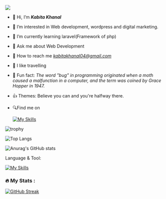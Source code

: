 ![](https://komarev.com/ghpvc/?username=Kabita57&color=brightgreen)
- 👋 Hi, I’m <b><i>Kabita Khanal</b></i>
- 👀 I’m interested in Web development, wordpress and digital marketing. 
- 🌱 I’m currently learning laravel(Framework of php)
- 💬  Ask me about Web Development
- 🤝 How to reach me <i>kabitakhanal04@gmail.com</i>
- 💓 I like travelling
- 🙂 Fun fact: <i>The word "bug" in programming originated when a moth caused a malfunction in a computer, and the term was coined by Grace Hopper in 1947.</i>
- 👍 Themes: Believe you can and you're halfway there.
- 🔍Find me on

   <a herf="https://www.instagram.com/kabuu57/" target="_blank"> [![My Skills](https://skillicons.dev/icons?i=instagram)](https://www.instagram.com/kabuu57/)</a>


![trophy](https://github-profile-trophy.vercel.app/?username=Kabita57&theme=onedark)


![Top Langs](https://github-readme-stats.vercel.app/api/top-langs/?username=Kabita57&theme=onedark&hide_progress=true)


  ![Anurag's GitHub stats](https://github-readme-stats.vercel.app/api?username=Kabita57&theme=onedark&show_icons=true)


Language & Tool:  

[![My Skills](https://skillicons.dev/icons?i=laravel,html,css,bootstrap,js,c,cs,cpp,java,dotnet,php,git,github,linux,mysql,vscode,wordpress,xd,ps,ai)]()

### :fire: My Stats :
[![GitHub Streak](https://streak-stats.demolab.com/?user=Kabita57&theme=merko)](https://git.io/streak-stats)
